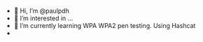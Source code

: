 - 👋 Hi, I’m @paulpdh
- 👀 I’m interested in ...
- 🌱 I’m currently learning WPA WPA2 pen testing.  Using Hashcat
- 

<!---
paulpdh/paulpdh is a ✨ special ✨ repository because its `README.md` (this file) appears on your GitHub profile.
You can click the Preview link to take a look at your changes.
--->
